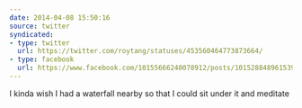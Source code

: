 ```yaml
---
date: 2014-04-08 15:50:16
source: twitter
syndicated:
- type: twitter
  url: https://twitter.com/roytang/statuses/453560464773873664/
- type: facebook
  url: https://www.facebook.com/10155666240078912/posts/10152884896153912
---
```


I kinda wish I had a waterfall nearby so that I could sit under it and meditate
